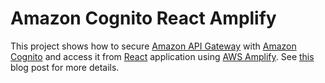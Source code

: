 # Amazon Cognito React Amplify

This project shows how to secure [Amazon API Gateway](https://aws.amazon.com/api-gateway) with [Amazon Cognito](https://aws.amazon.com/cognito) and access it from [React](https://reactjs.org) application using [AWS Amplify](https://github.com/aws-amplify/amplify-js). See [this](https://jvdevlab.com/blog/aws/cognito/react-amplify) blog post for more details.
